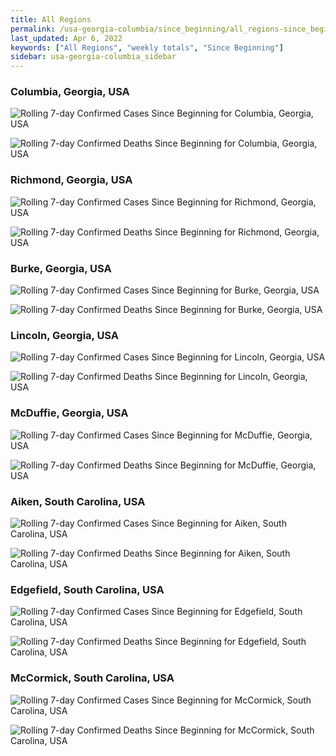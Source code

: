 ```yaml
---
title: All Regions
permalink: /usa-georgia-columbia/since_beginning/all_regions-since_beginning.html
last_updated: Apr 6, 2022
keywords: ["All Regions", "weekly totals", "Since Beginning"]
sidebar: usa-georgia-columbia_sidebar
---
```


<h3>Columbia, Georgia, USA</h3>

![Rolling 7-day Confirmed Cases Since Beginning for Columbia, Georgia, USA](/covid_tracker/images/graphs/usa-georgia-columbia-rolling_7_days_confirmed-since_beginning_graph.png)

![Rolling 7-day Confirmed Deaths Since Beginning for Columbia, Georgia, USA](/covid_tracker/images/graphs/usa-georgia-columbia-rolling_7_days_deaths-since_beginning_graph.png)

<h3>Richmond, Georgia, USA</h3>

![Rolling 7-day Confirmed Cases Since Beginning for Richmond, Georgia, USA](/covid_tracker/images/graphs/usa-georgia-richmond-rolling_7_days_confirmed-since_beginning_graph.png)

![Rolling 7-day Confirmed Deaths Since Beginning for Richmond, Georgia, USA](/covid_tracker/images/graphs/usa-georgia-richmond-rolling_7_days_deaths-since_beginning_graph.png)

<h3>Burke, Georgia, USA</h3>

![Rolling 7-day Confirmed Cases Since Beginning for Burke, Georgia, USA](/covid_tracker/images/graphs/usa-georgia-burke-rolling_7_days_confirmed-since_beginning_graph.png)

![Rolling 7-day Confirmed Deaths Since Beginning for Burke, Georgia, USA](/covid_tracker/images/graphs/usa-georgia-burke-rolling_7_days_deaths-since_beginning_graph.png)

<h3>Lincoln, Georgia, USA</h3>

![Rolling 7-day Confirmed Cases Since Beginning for Lincoln, Georgia, USA](/covid_tracker/images/graphs/usa-georgia-lincoln-rolling_7_days_confirmed-since_beginning_graph.png)

![Rolling 7-day Confirmed Deaths Since Beginning for Lincoln, Georgia, USA](/covid_tracker/images/graphs/usa-georgia-lincoln-rolling_7_days_deaths-since_beginning_graph.png)

<h3>McDuffie, Georgia, USA</h3>

![Rolling 7-day Confirmed Cases Since Beginning for McDuffie, Georgia, USA](/covid_tracker/images/graphs/usa-georgia-mcduffie-rolling_7_days_confirmed-since_beginning_graph.png)

![Rolling 7-day Confirmed Deaths Since Beginning for McDuffie, Georgia, USA](/covid_tracker/images/graphs/usa-georgia-mcduffie-rolling_7_days_deaths-since_beginning_graph.png)

<h3>Aiken, South Carolina, USA</h3>

![Rolling 7-day Confirmed Cases Since Beginning for Aiken, South Carolina, USA](/covid_tracker/images/graphs/usa-south_carolina-aiken-rolling_7_days_confirmed-since_beginning_graph.png)

![Rolling 7-day Confirmed Deaths Since Beginning for Aiken, South Carolina, USA](/covid_tracker/images/graphs/usa-south_carolina-aiken-rolling_7_days_deaths-since_beginning_graph.png)

<h3>Edgefield, South Carolina, USA</h3>

![Rolling 7-day Confirmed Cases Since Beginning for Edgefield, South Carolina, USA](/covid_tracker/images/graphs/usa-south_carolina-edgefield-rolling_7_days_confirmed-since_beginning_graph.png)

![Rolling 7-day Confirmed Deaths Since Beginning for Edgefield, South Carolina, USA](/covid_tracker/images/graphs/usa-south_carolina-edgefield-rolling_7_days_deaths-since_beginning_graph.png)

<h3>McCormick, South Carolina, USA</h3>

![Rolling 7-day Confirmed Cases Since Beginning for McCormick, South Carolina, USA](/covid_tracker/images/graphs/usa-south_carolina-mccormick-rolling_7_days_confirmed-since_beginning_graph.png)

![Rolling 7-day Confirmed Deaths Since Beginning for McCormick, South Carolina, USA](/covid_tracker/images/graphs/usa-south_carolina-mccormick-rolling_7_days_deaths-since_beginning_graph.png)
